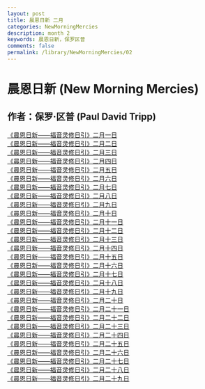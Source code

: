 ```yaml
---
layout: post
title: 晨恩日新 二月
categories: NewMorningMercies
description: month 2
keywords: 晨恩日新，保罗区普
comments: false
permalink: /library/NewMorningMercies/02
---
```


# 晨恩日新 (New Morning Mercies)

## 作者：保罗·区普 (Paul David Tripp)

[《晨恩日新——福音灵修日引》二月一日](/library/NewMorningMercies/0201)<br>
[《晨恩日新——福音灵修日引》二月二日](/library/NewMorningMercies/0202)<br>
[《晨恩日新——福音灵修日引》二月三日](/library/NewMorningMercies/0203)<br>
[《晨恩日新——福音灵修日引》二月四日](/library/NewMorningMercies/0204)<br>
[《晨恩日新——福音灵修日引》二月五日](/library/NewMorningMercies/0205)<br>
[《晨恩日新——福音灵修日引》二月六日](/library/NewMorningMercies/0206)<br>
[《晨恩日新——福音灵修日引》二月七日](/library/NewMorningMercies/0207)<br>
[《晨恩日新——福音灵修日引》二月八日](/library/NewMorningMercies/0208)<br>
[《晨恩日新——福音灵修日引》二月九日](/library/NewMorningMercies/0209)<br>
[《晨恩日新——福音灵修日引》二月十日](/library/NewMorningMercies/0210)<br>
[《晨恩日新——福音灵修日引》二月十一日](/library/NewMorningMercies/0211)<br>
[《晨恩日新——福音灵修日引》二月十二日](/library/NewMorningMercies/0212)<br>
[《晨恩日新——福音灵修日引》二月十三日](/library/NewMorningMercies/0213)<br>
[《晨恩日新——福音灵修日引》二月十四日](/library/NewMorningMercies/0214)<br>
[《晨恩日新——福音灵修日引》二月十五日](/library/NewMorningMercies/0215)<br>
[《晨恩日新——福音灵修日引》二月十六日](/library/NewMorningMercies/0216)<br>
[《晨恩日新——福音灵修日引》二月十七日](/library/NewMorningMercies/0217)<br>
[《晨恩日新——福音灵修日引》二月十八日](/library/NewMorningMercies/0218)<br>
[《晨恩日新——福音灵修日引》二月十九日](/library/NewMorningMercies/0219)<br>
[《晨恩日新——福音灵修日引》二月二十日](/library/NewMorningMercies/0220)<br>
[《晨恩日新——福音灵修日引》二月二十一日](/library/NewMorningMercies/0221)<br>
[《晨恩日新——福音灵修日引》二月二十二日](/library/NewMorningMercies/0222)<br>
[《晨恩日新——福音灵修日引》二月二十三日](/library/NewMorningMercies/0223)<br>
[《晨恩日新——福音灵修日引》二月二十四日](/library/NewMorningMercies/0224)<br>
[《晨恩日新——福音灵修日引》二月二十五日](/library/NewMorningMercies/0225)<br>
[《晨恩日新——福音灵修日引》二月二十六日](/library/NewMorningMercies/0226)<br>
[《晨恩日新——福音灵修日引》二月二十七日](/library/NewMorningMercies/0227)<br>
[《晨恩日新——福音灵修日引》二月二十八日](/library/NewMorningMercies/0228)<br>
[《晨恩日新——福音灵修日引》二月二十九日](/library/NewMorningMercies/0229)<br>